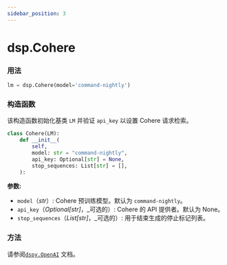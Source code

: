 ```yaml
---
sidebar_position: 3
---
```


# dsp.Cohere

### 用法

```python
lm = dsp.Cohere(model='command-nightly')
```

### 构造函数

该构造函数初始化基类 `LM` 并验证 `api_key` 以设置 Cohere 请求检索。

```python
class Cohere(LM):
    def __init__(
        self,
        model: str = "command-nightly",
        api_key: Optional[str] = None,
        stop_sequences: List[str] = [],
    ):
```

**参数:**
- `model`（_str_）: Cohere 预训练模型。默认为 `command-nightly`。
- `api_key`（_Optional[str]_，_可选的）: Cohere 的 API 提供者。默认为 None。
- `stop_sequences`（_List[str]_，_可选的）: 用于结束生成的停止标记列表。

### 方法

请参阅[`dspy.OpenAI`](https://dspy-docs.vercel.app/api/language_model_clients/OpenAI) 文档。